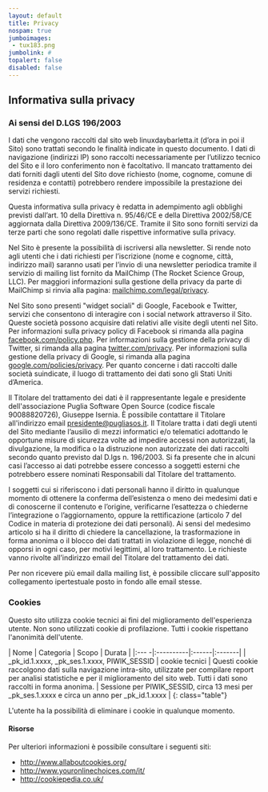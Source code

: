 ```yaml
---
layout: default
title: Privacy
nospam: true
jumboimages:
 - tux183.png
jumbolink: #
topalert: false
disabled: false
---
```

## Informativa sulla privacy

### Ai sensi del D.LGS 196/2003

I dati che vengono raccolti dal sito web linuxdaybarletta.it (d’ora in poi il Sito) sono trattati secondo le finalità indicate in questo documento. I dati di navigazione (indirizzi IP) sono raccolti necessariamente per l’utilizzo tecnico del Sito e il loro conferimento non è facoltativo. Il mancato trattamento dei dati forniti dagli utenti del Sito dove richiesto (nome, cognome, comune di residenza e contatti) potrebbero rendere impossibile la prestazione dei servizi richiesti.

Questa informativa sulla privacy è redatta in adempimento agli obblighi previsti dall’art. 10 della Direttiva n. 95/46/CE e della Direttiva 2002/58/CE aggiornata dalla Direttiva 2009/136/CE. Tramite il Sito sono forniti servizi da terze parti che sono regolati dalle rispettive informative sulla privacy.

Nel Sito è presente la possibilità di iscriversi alla newsletter. Si rende noto agli utenti che i dati richiesti per l’iscrizione (nome e cognome, città, indirizzo mail) saranno usati per l’invio di una newsletter periodica tramite il servizio di mailing list fornito da MailChimp (The Rocket Science Group, LLC). Per maggiori informazioni sulla gestione della privacy da parte di MailChimp si rinvia alla pagina: [mailchimp.com/legal/privacy](http://www.mailchimp.com/legal/privacy).

Nel Sito sono presenti "widget sociali" di Google, Facebook e Twitter, servizi che consentono di interagire con i social network attraverso il Sito. Queste società possono acquisire dati relativi alle visite degli utenti nel Sito. Per informazioni sulla privacy policy di Facebook si rimanda alla pagina [facebook.com/policy.php](https://www.facebook.com/policy.php). Per informazioni sulla gestione della privacy di Twitter, si rimanda alla pagina [twitter.com/privacy](http://www.twitter.com/privacy). Per informazioni sulla gestione della privacy di Google, si rimanda alla pagina [google.com/policies/privacy](http://www.google.com/policies/privacy). Per quanto concerne i dati raccolti dalle società suindicate, il luogo di trattamento dei dati sono gli Stati Uniti d’America.

Il Titolare del trattamento dei dati è il rappresentante legale e presidente dell'associazione Puglia Software Open Source (codice fiscale 90088820726), Giuseppe Isernia. È possibile contattare il Titolare all'indirizzo email <a id="mlsnd" href="&#109;&#097;&#105;&#108;377867bca0ab759b28b215d31e10ad8b&#116;&#111;&#058;&#112;&#114;&#101;&#115;&#105;377867bca0ab759b28b215d31e10ad8b&#100;&#101;&#110;&#116;&#101;&#064;&#112;&#117;&#103;&#108;&#105;&#097;&#115;&#111;&#115;&#046;&#105;&#116;">&#112;&#114;&#101;&#115;&#105;&#100;&#101;&#110;&#116;&#101;&#064;&#112;&#117;&#103;&#108;&#105;&#097;&#115;&#111;&#115;&#046;&#105;&#116;</a>. Il Titolare tratta i dati degli utenti del Sito mediante l’ausilio di mezzi informatici e/o telematici adottando le opportune misure di sicurezza volte ad impedire accessi non autorizzati, la divulgazione, la modifica o la distruzione non autorizzate dei dati raccolti secondo quanto previsto dal D.lgs n. 196/2003. Si fa presente che in alcuni casi l’accesso ai dati potrebbe essere concesso a soggetti esterni che potrebbero essere nominati  Responsabili dal Titolare del trattamento.

I soggetti cui si riferiscono i dati personali hanno il diritto in qualunque momento di ottenere la conferma dell’esistenza o meno dei medesimi dati e di conoscerne il contenuto e l’origine, verificarne l’esattezza o chiederne l’integrazione o l’aggiornamento, oppure la rettificazione (articolo 7 del Codice in materia di protezione dei dati personali). Ai sensi del medesimo articolo si ha il diritto di chiedere la cancellazione, la trasformazione in forma anonima o il blocco dei dati trattati in violazione di legge, nonché di opporsi in ogni caso, per motivi legittimi, al loro trattamento. Le richieste vanno rivolte all’indirizzo email del Titolare del trattamento dei dati.

Per non ricevere più email dalla mailing list, è possibile cliccare sull'apposito collegamento ipertestuale posto in fondo alle email stesse.

### Cookies

Questo sito utilizza cookie tecnici ai fini del miglioramento dell'esperienza utente. Non sono utilizzati cookie di profilazione. Tutti i cookie rispettano l'anonimità dell'utente.

| Nome | Categoria | Scopo | Durata |
|:--- -|:----------|:------|:-------|
| _pk_id.1.xxxx, _pk_ses.1.xxxx, PIWIK_SESSID  | cookie tecnici | Questi cookie raccolgono dati sulla navigazione intra-sito, utilizzate per compilare report per analisi statistiche e per il  miglioramento del sito web. Tutti i dati sono raccolti in forma anonima. | Sessione per PIWIK_SESSID, circa 13 mesi per _pk_ses.1.xxxx e circa un anno per _pk_id.1.xxxx |
{: class="table"}

L'utente ha la possibilità di eliminare i cookie in qualunque momento.

#### Risorse

Per ulteriori informazioni è possibile consultare i seguenti siti:

* <http://www.allaboutcookies.org/>
* <http://www.youronlinechoices.com/it/>
* <http://cookiepedia.co.uk/>
